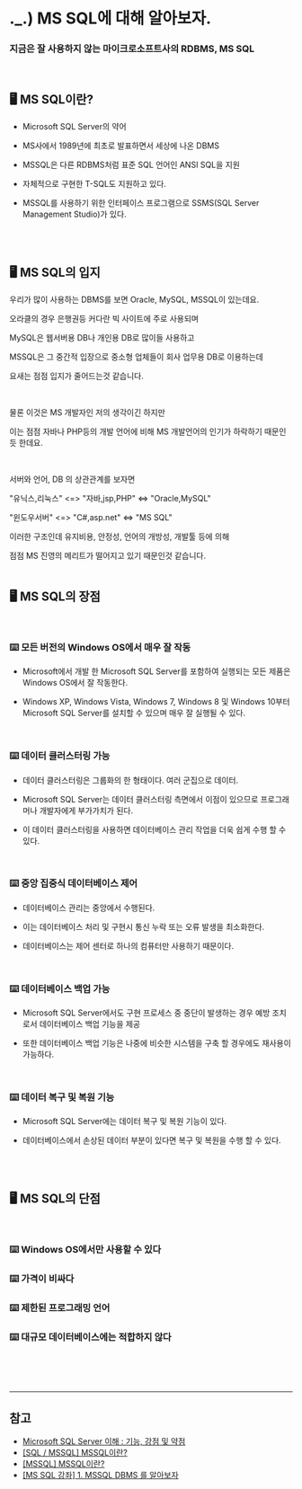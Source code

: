 # ._.) MS SQL에 대해 알아보자.
### 지금은 잘 사용하지 않는 마이크로소프트사의 RDBMS, MS SQL

<br/>

## 🖥 MS SQL이란?

* Microsoft SQL Server의 약어

* MS사에서 1989년에 최초로 발표하면서 세상에 나온 DBMS

* MSSQL은 다른 RDBMS처럼 표준 SQL 언어인 ANSI SQL을 지원

* 자체적으로 구현한 T-SQL도 지원하고 있다.

* MSSQL를 사용하기 위한 인터페이스 프로그램으로 SSMS(SQL Server Management Studio)가 있다.

<br/><br/>

## 🖥 MS SQL의 입지

우리가 많이 사용하는 DBMS를 보면 Oracle, MySQL, MSSQL이 있는데요.

오라클의 경우 은행권등 커다란 빅 사이트에 주로 사용되며

MySQL은 웹서버용 DB나 개인용 DB로 많이들 사용하고

MSSQL은 그 중간적 입장으로 중소형 업체들이 회사 업무용 DB로 이용하는데

요새는 점점 입지가 줄어드는것 같습니다.

<br/>

물론 이것은 MS 개발자인 저의 생각이긴 하지만

이는 점점 자바나 PHP등의 개발 언어에 비해 MS 개발언어의 인기가 하락하기 때문인 듯 한데요.

<br/>

서버와 언어, DB 의 상관관계를 보자면

"유닉스,리눅스" <=> "자바,jsp,PHP" <=> "Oracle,MySQL"

"윈도우서버" <=> "C#,asp.net" <=> "MS SQL"

이러한 구조인데 유지비용, 안정성, 언어의 개방성, 개발툴 등에 의해

점점 MS 진영의 메리트가 떨어지고 있기 때문인것 같습니다.
<br/><br/>

## 🖥 MS SQL의 장점

<br/>

### ⌨️ 모든 버전의 Windows OS에서 매우 잘 작동

* Microsoft에서 개발 한 Microsoft SQL Server를 포함하여 실행되는 모든 제품은 Windows OS에서 잘 작동한다. 

* Windows XP, Windows Vista, Windows 7, Windows 8 및 Windows 10부터 Microsoft SQL Server를 설치할 수 있으며 매우 잘 실행될 수 있다.

<br/>

### ⌨️ 데이터 클러스터링 가능

* 데이터 클러스터링은 그룹화의 한 형태이다. 여러 군집으로 데이터.

* Microsoft SQL Server는 데이터 클러스터링 측면에서 이점이 있으므로 프로그래머나 개발자에게 부가가치가 된다.

* 이 데이터 클러스터링을 사용하면 데이터베이스 관리 작업을 더욱 쉽게 수행 할 수 있다.

<br/>

### ⌨️ 중앙 집중식 데이터베이스 제어

* 데이터베이스 관리는 중앙에서 수행된다. 

* 이는 데이터베이스 처리 및 구현시 통신 누락 또는 오류 발생을 최소화한다. 

* 데이터베이스는 제어 센터로 하나의 컴퓨터만 사용하기 때문이다.

<br/>

### ⌨️ 데이터베이스 백업 가능

* Microsoft SQL Server에서도 구현 프로세스 중 중단이 발생하는 경우 예방 조치로서 데이터베이스 백업 기능을 제공

* 또한 데이터베이스 백업 기능은 나중에 비슷한 시스템을 구축 할 경우에도 재사용이 가능하다.

<br/>

### ⌨️ 데이터 복구 및 복원 기능

* Microsoft SQL Server에는 데이터 복구 및 복원 기능이 있다.

* 데이터베이스에서 손상된 데이터 부분이 있다면 복구 및 복원을 수행 할 수 있다.

<br/><br/>

## 🖥 MS SQL의 단점

<br/>

### ⌨️ Windows OS에서만 사용할 수 있다

### ⌨️ 가격이 비싸다

### ⌨️ 제한된 프로그래밍 언어

### ⌨️ 대규모 데이터베이스에는 적합하지 않다

<br/><br/><br/>
***

## 참고
* [Microsoft SQL Server 이해 : 기능, 강점 및 약점](https://altitudetvm.com/ko/komputer/1459-pengertian-microsoft-sql-server-fungsi-kelebihan-dan-kekurangannya.html)
* [[SQL / MSSQL] MSSQL이란?](https://data-is-power.tistory.com/132)
* [[MSSQL] MSSQL이란?](https://nowonbun.tistory.com/141)
* [[MS SQL 강좌] 1. MSSQL DBMS 를 알아보자](https://m.blog.naver.com/chsmanager/140210135913)